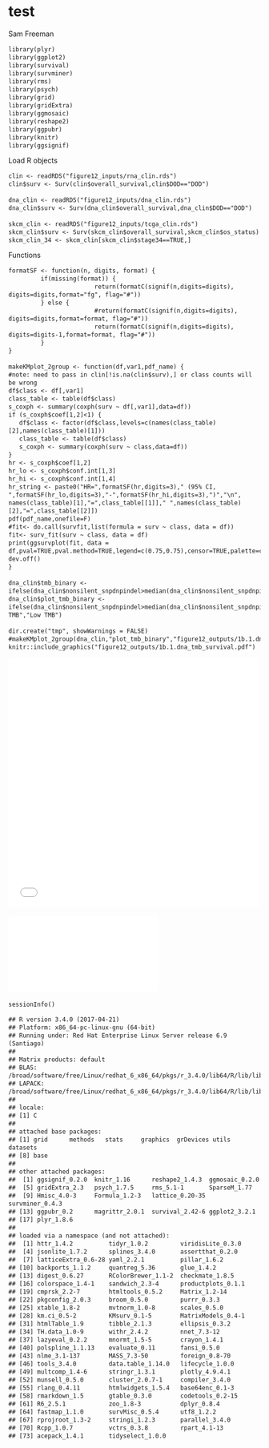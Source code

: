 test
================
Sam Freeman

``` {.r}
library(plyr)
library(ggplot2)
library(survival)
library(survminer)
library(rms)
library(psych)
library(grid)
library(gridExtra)
library(ggmosaic)
library(reshape2)
library(ggpubr)
library(knitr)
library(ggsignif)
```

Load R objects

``` {.r}
clin <- readRDS("figure12_inputs/rna_clin.rds")
clin$surv <- Surv(clin$overall_survival,clin$DOD=="DOD")

dna_clin <- readRDS("figure12_inputs/dna_clin.rds")
dna_clin$surv <- Surv(dna_clin$overall_survival,dna_clin$DOD=="DOD")

skcm_clin <- readRDS("figure12_inputs/tcga_clin.rds")
skcm_clin$surv <- Surv(skcm_clin$overall_survival,skcm_clin$os_status)
skcm_clin_34 <- skcm_clin[skcm_clin$stage34==TRUE,]
```

Functions

``` {.r}
formatSF <- function(n, digits, format) {
         if(missing(format)) {
                        return(formatC(signif(n,digits=digits), digits=digits,format="fg", flag="#"))
         } else {
                        #return(formatC(signif(n,digits=digits), digits=digits,format=format, flag="#"))
                        return(formatC(signif(n,digits=digits), digits=digits-1,format=format, flag="#"))
         }
}

makeKMplot_2group <- function(df,var1,pdf_name) {
#note: need to pass in clin[!is.na(clin$surv),] or class counts will be wrong
df$class <- df[,var1]
class_table <- table(df$class)
s_coxph <- summary(coxph(surv ~ df[,var1],data=df))
if (s_coxph$coef[1,2]<1) {
   df$class <- factor(df$class,levels=c(names(class_table)[2],names(class_table)[1]))
   class_table <- table(df$class)
   s_coxph <- summary(coxph(surv ~ class,data=df))
}
hr <- s_coxph$coef[1,2]
hr_lo <- s_coxph$conf.int[1,3]
hr_hi <- s_coxph$conf.int[1,4]
hr_string <- paste0("HR=",formatSF(hr,digits=3)," (95% CI, ",formatSF(hr_lo,digits=3),"-",formatSF(hr_hi,digits=3),")","\n",
names(class_table)[1],"=",class_table[[1]]," ",names(class_table)[2],"=",class_table[[2]])
pdf(pdf_name,onefile=F)
#fit<- do.call(survfit,list(formula = surv ~ class, data = df))
fit<- surv_fit(surv ~ class, data = df)
print(ggsurvplot(fit, data = df,pval=TRUE,pval.method=TRUE,legend=c(0.75,0.75),censor=TRUE,palette=c("blue","red"),title=hr_string))
dev.off()
}

dna_clin$tmb_binary <- ifelse(dna_clin$nonsilent_snpdnpindel>median(dna_clin$nonsilent_snpdnpindel),"high_tmb","low_tmb")
dna_clin$plot_tmb_binary <- ifelse(dna_clin$nonsilent_snpdnpindel>median(dna_clin$nonsilent_snpdnpindel),"High TMB","Low TMB")

dir.create("tmp", showWarnings = FALSE)
#makeKMplot_2group(dna_clin,"plot_tmb_binary","figure12_outputs/1b.1.dna_tmb_survival.pdf")
knitr::include_graphics("figure12_outputs/1b.1.dna_tmb_survival.pdf")
```

<embed src="figure12_outputs/1b.1.dna_tmb_survival.pdf" width="500px" height="500px" type="application/pdf" />

![](figure12_outputs/1b.1.dna_tmb_survival.pdf)

``` {.r}
sessionInfo()
```

    ## R version 3.4.0 (2017-04-21)
    ## Platform: x86_64-pc-linux-gnu (64-bit)
    ## Running under: Red Hat Enterprise Linux Server release 6.9 (Santiago)
    ## 
    ## Matrix products: default
    ## BLAS: /broad/software/free/Linux/redhat_6_x86_64/pkgs/r_3.4.0/lib64/R/lib/libRblas.so
    ## LAPACK: /broad/software/free/Linux/redhat_6_x86_64/pkgs/r_3.4.0/lib64/R/lib/libRlapack.so
    ## 
    ## locale:
    ## [1] C
    ## 
    ## attached base packages:
    ## [1] grid      methods   stats     graphics  grDevices utils     datasets 
    ## [8] base     
    ## 
    ## other attached packages:
    ##  [1] ggsignif_0.2.0  knitr_1.16      reshape2_1.4.3  ggmosaic_0.2.0 
    ##  [5] gridExtra_2.3   psych_1.7.5     rms_5.1-1       SparseM_1.77   
    ##  [9] Hmisc_4.0-3     Formula_1.2-3   lattice_0.20-35 survminer_0.4.3
    ## [13] ggpubr_0.2      magrittr_2.0.1  survival_2.42-6 ggplot2_3.2.1  
    ## [17] plyr_1.8.6     
    ## 
    ## loaded via a namespace (and not attached):
    ##  [1] httr_1.4.2          tidyr_1.0.2         viridisLite_0.3.0  
    ##  [4] jsonlite_1.7.2      splines_3.4.0       assertthat_0.2.0   
    ##  [7] latticeExtra_0.6-28 yaml_2.2.1          pillar_1.6.2       
    ## [10] backports_1.1.2     quantreg_5.36       glue_1.4.2         
    ## [13] digest_0.6.27       RColorBrewer_1.1-2  checkmate_1.8.5    
    ## [16] colorspace_1.4-1    sandwich_2.3-4      productplots_0.1.1 
    ## [19] cmprsk_2.2-7        htmltools_0.5.2     Matrix_1.2-14      
    ## [22] pkgconfig_2.0.3     broom_0.5.0         purrr_0.3.3        
    ## [25] xtable_1.8-2        mvtnorm_1.0-8       scales_0.5.0       
    ## [28] km.ci_0.5-2         KMsurv_0.1-5        MatrixModels_0.4-1 
    ## [31] htmlTable_1.9       tibble_2.1.3        ellipsis_0.3.2     
    ## [34] TH.data_1.0-9       withr_2.4.2         nnet_7.3-12        
    ## [37] lazyeval_0.2.2      mnormt_1.5-5        crayon_1.4.1       
    ## [40] polspline_1.1.13    evaluate_0.11       fansi_0.5.0        
    ## [43] nlme_3.1-137        MASS_7.3-50         foreign_0.8-70     
    ## [46] tools_3.4.0         data.table_1.14.0   lifecycle_1.0.0    
    ## [49] multcomp_1.4-6      stringr_1.3.1       plotly_4.9.4.1     
    ## [52] munsell_0.5.0       cluster_2.0.7-1     compiler_3.4.0     
    ## [55] rlang_0.4.11        htmlwidgets_1.5.4   base64enc_0.1-3    
    ## [58] rmarkdown_1.5       gtable_0.3.0        codetools_0.2-15   
    ## [61] R6_2.5.1            zoo_1.8-3           dplyr_0.8.4        
    ## [64] fastmap_1.1.0       survMisc_0.5.4      utf8_1.2.2         
    ## [67] rprojroot_1.3-2     stringi_1.2.3       parallel_3.4.0     
    ## [70] Rcpp_1.0.7          vctrs_0.3.8         rpart_4.1-13       
    ## [73] acepack_1.4.1       tidyselect_1.0.0
